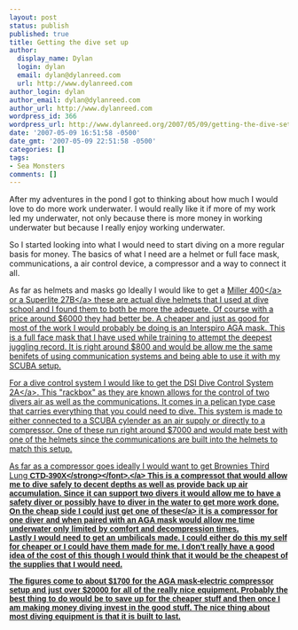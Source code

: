 ```yaml
---
layout: post
status: publish
published: true
title: Getting the dive set up
author:
  display_name: Dylan
  login: dylan
  email: dylan@dylanreed.com
  url: http://www.dylanreed.com
author_login: dylan
author_email: dylan@dylanreed.com
author_url: http://www.dylanreed.com
wordpress_id: 366
wordpress_url: http://www.dylanreed.org/2007/05/09/getting-the-dive-set-up/
date: '2007-05-09 16:51:58 -0500'
date_gmt: '2007-05-09 22:51:58 -0500'
categories: []
tags:
- Sea Monsters
comments: []
---
```

<p>After my adventures in the pond I got to thinking about how much I would love to do more work underwater. I would really like it if more of my work led my underwater, not only because there is more money in working underwater but because I really enjoy working underwater.</p>
<p>So I started looking into what I would need to start diving on a more regular basis for money. The basics of what I need are a helmet or full face mask, communications, a air control device, a compressor and a way to connect it all.</p>
<p>As far as helmets and masks go Ideally I would like to get a <a href="http:&#47;&#47;www.divingheritage.com&#47;images&#47;miller400-1.jpg">Miller 400<&#47;a> or a <a href="http:&#47;&#47;www.aquaairind.com&#47;Index&#47;Helmets&#47;DSI&#47;SuperLite-27B.jpg">Superlite 27B<&#47;a> these are actual dive helmets that I used at dive school and I found them to both be more the adequete. Of course with a price around $6000 they had better be. A cheaper and just as good for most of the work I would probably be doing is an Interspiro AGA mask. This is a full face mask that I have used while training to attempt the deepest juggling record. It is right around $800 and would be allow me the same benifets of using communication systems and being able to use it with my SCUBA setup.</p>
<p>For a dive control system I would like to get the <a href="http:&#47;&#47;www.aquaairind.com&#47;Index&#47;Air-HEO2-Panels&#47;DiveControlSystem2-A.jpg">DSI Dive Control System 2A<&#47;a>. This "rackbox" as they are known allows for the control of two divers air as well as the communications. It comes in a pelican type case that carries everything that you could need to dive. This system is made to either connected to a SCUBA cylender as an air supply or directly to a compressor. One of these run right around $7000 and would mate best with one of the helmets since the communications are built into the helmets to match this setup.</p>
<p>As far as a compressor goes ideally I would want to get Brownies Third Lung <a href="http:&#47;&#47;www.browniedive.com&#47;hooka&#47;com_direct.shtml"><font face="Arial, Helvetica, sans-serif"><strong>CTD-390X<&#47;strong><&#47;font>.<&#47;a> This is a compressot that would allow me to dive safely to decent depths as well as provide back up air accumulation. Since it can support two divers it would allow me to have a safety diver or possibly have to diver in the water to get more work done. On the cheap side I could just get one of <a href="http:&#47;&#47;www.airlinebyjsink.com&#47;E160.html">these<&#47;a> it is a compressor for one diver and when paired with an AGA mask would allow me time underwater only limited by comfort and decompression times.<br />
Lastly I would need to get an umbilicals made. I could either do this my self for cheaper or I could have them made for me. I don't really have a good idea of the cost of this though I would think that it would be the cheapest of the supplies that I would need.</p>
<p>The figures come to about $1700 for the AGA mask-electric compressor setup and just over $20000 for all of the really nice equipment. Probably the best thing to do would be to save up for the cheaper stuff and then once I am making money diving invest in the good stuff. The nice thing about most diving equipment is that it is built to last.</p>
